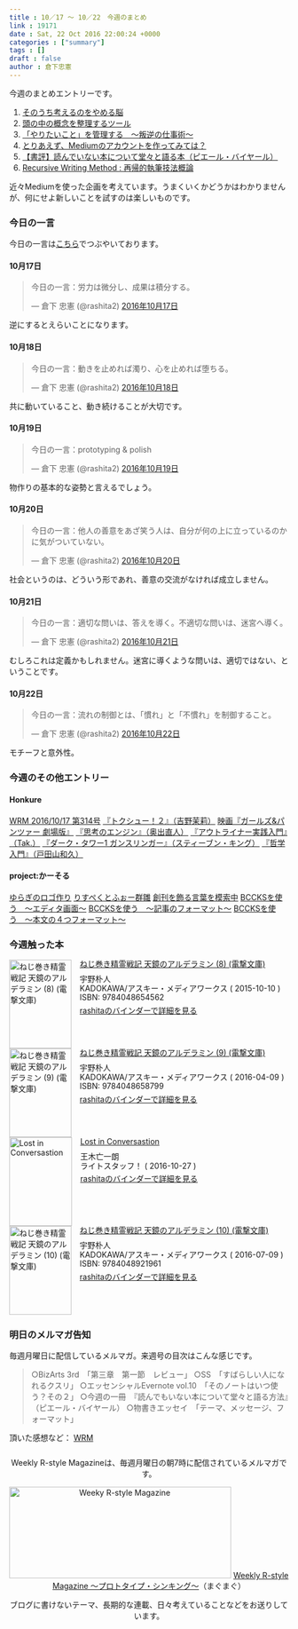 ```yaml
---
title : 10／17 〜 10／22　今週のまとめ
link : 19171
date : Sat, 22 Oct 2016 22:00:24 +0000
categories : ["summary"]
tags : []
draft : false
author : 倉下忠憲
---
```


今週のまとめエントリーです。
 
<ol>
<li><a href="https://rashita.net/blog/?p=19136">そのうち考えるのをやめる脳</a></li>
<li><a href="https://rashita.net/blog/?p=19140">頭の中の概念を整理するツール</a></li>
<li><a href="https://rashita.net/blog/?p=19146">「やりたいこと」を管理する　〜叛逆の仕事術〜</a></li>
<li><a href="https://rashita.net/blog/?p=19150">とりあえず、Mediumのアカウントを作ってみては？</a></li>
<li><a href="https://rashita.net/blog/?p=19158">【書評】読んでいない本について堂々と語る本（ピエール・バイヤール）</a></li>
<li><a href="https://rashita.net/blog/?p=19165">Recursive Writing Method : 再帰的執筆技法概論</a></li>
</ol>

近々Mediumを使った企画を考えています。うまくいくかどうかはわかりませんが、何にせよ新しいことを試すのは楽しいものです。


<h3>今日の一言</h3>
今日の一言は<a href="http://twitter.com/rashita2 ">こちら</a>でつぶやいております。

<h4>10月17日</h4>

<blockquote class="twitter-tweet" data-lang="ja"><p lang="ja" dir="ltr">今日の一言：労力は微分し、成果は積分する。</p>&mdash; 倉下 忠憲 (@rashita2) <a href="https://twitter.com/rashita2/status/787873169784745989">2016年10月17日</a></blockquote>
<script async src="//platform.twitter.com/widgets.js" charset="utf-8"></script>

逆にするとえらいことになります。

<h4>10月18日</h4>

<blockquote class="twitter-tweet" data-lang="ja"><p lang="ja" dir="ltr">今日の一言：動きを止めれば濁り、心を止めれば堕ちる。</p>&mdash; 倉下 忠憲 (@rashita2) <a href="https://twitter.com/rashita2/status/788331339854389256">2016年10月18日</a></blockquote>
<script async src="//platform.twitter.com/widgets.js" charset="utf-8"></script>

共に動いていること、動き続けることが大切です。

<h4>10月19日</h4>

<blockquote class="twitter-tweet" data-lang="ja"><p lang="ja" dir="ltr">今日の一言：prototyping &amp; polish</p>&mdash; 倉下 忠憲 (@rashita2) <a href="https://twitter.com/rashita2/status/788623681312460800">2016年10月19日</a></blockquote>
<script async src="//platform.twitter.com/widgets.js" charset="utf-8"></script>

物作りの基本的な姿勢と言えるでしょう。

<h4>10月20日</h4>

<blockquote class="twitter-tweet" data-lang="ja"><p lang="ja" dir="ltr">今日の一言：他人の善意をあざ笑う人は、自分が何の上に立っているのかに気がついていない。</p>&mdash; 倉下 忠憲 (@rashita2) <a href="https://twitter.com/rashita2/status/789015064409878528">2016年10月20日</a></blockquote>
<script async src="//platform.twitter.com/widgets.js" charset="utf-8"></script>

社会というのは、どういう形であれ、善意の交流がなければ成立しません。

<h4>10月21日</h4>

<blockquote class="twitter-tweet" data-lang="ja"><p lang="ja" dir="ltr">今日の一言：適切な問いは、答えを導く。不適切な問いは、迷宮へ導く。</p>&mdash; 倉下 忠憲 (@rashita2) <a href="https://twitter.com/rashita2/status/789413167076024320">2016年10月21日</a></blockquote>
<script async src="//platform.twitter.com/widgets.js" charset="utf-8"></script>

むしろこれは定義かもしれません。迷宮に導くような問いは、適切ではない、ということです。

<h4>10月22日</h4>


<blockquote class="twitter-tweet" data-lang="ja"><p lang="ja" dir="ltr">今日の一言：流れの制御とは、「慣れ」と「不慣れ」を制御すること。</p>&mdash; 倉下 忠憲 (@rashita2) <a href="https://twitter.com/rashita2/status/789736622392619008">2016年10月22日</a></blockquote>
<script async src="//platform.twitter.com/widgets.js" charset="utf-8"></script>

モチーフと意外性。

<h3>今週のその他エントリー</h3>

<H4>Honkure</H4>

<a href="http://honkure.net/rbook/archives/1208">WRM 2016/10/17 第314号</a>
<a href="http://honkure.net/rbook/archives/1210">『トクシュー！２』（吉野茉莉）</a>
<a href="http://honkure.net/rbook/archives/1215">映画『ガールズ&amp;パンツァー 劇場版』</a>
<a href="http://honkure.net/rbook/archives/1219">『思考のエンジン』（奥出直人）</a>
<a href="http://honkure.net/rbook/archives/1223">『アウトライナー実践入門』（Tak.）</a>
<a href="http://honkure.net/rbook/archives/1227">『ダーク・タワー1 ガンスリンガー』（スティーブン・キング）</a>
<a href="http://honkure.net/rbook/archives/1231">『哲学入門』（戸田山和久）</a>

<H4>project:かーそる</H4>

<a href="http://honkure.net/cursor/?p=64">ゆらぎのロゴ作り</a>
<a href="http://honkure.net/cursor/?p=67">りすぺくとふぉー群雛</a>
<a href="http://honkure.net/cursor/?p=70">創刊を飾る言葉を模索中</a>
<a href="http://honkure.net/cursor/?p=81">BCCKSを使う　〜エディタ画面〜</a>
<a href="http://honkure.net/cursor/?p=86">BCCKSを使う　〜記事のフォーマット〜</a>
<a href="http://honkure.net/cursor/?p=97">BCCKSを使う　〜本文の４つフォーマット〜</a>

<H3>今週触った本</H3>

<div class="mm-middle" style="margin-bottom:0px;"><div class="mm-image" style="float:left;"><a href="http://www.amazon.co.jp/exec/obidos/ASIN/404865456X/rashita1000-22 /ref=nosim" target="_blank"><img src="http://ecx.images-amazon.com/images/I/61Z0GzrwnyL._SL160_.jpg" alt="ねじ巻き精霊戦記 天鏡のアルデラミン (8) (電撃文庫)" title="ねじ巻き精霊戦記 天鏡のアルデラミン (8) (電撃文庫)" width="112" height="160" border="0" /></a></div><div class="mm-content" style="float:left;margin-left:15px;line-height:120%"><div class="mm-title" style="line-height:120%"><a href="http://www.amazon.co.jp/exec/obidos/ASIN/404865456X/rashita1000-22 /ref=nosim" target="_blank">ねじ巻き精霊戦記 天鏡のアルデラミン (8) (電撃文庫)</a></div><div class="mm-detail" style="margin-top:10px;">宇野朴人<br />KADOKAWA/アスキー・メディアワークス ( 2015-10-10 )<br />ISBN: 9784048654562<br /><div style="margin:7px 0px"><a href="http://mediamarker.net/u/rashita/?asin=404865456X" target="_blank">rashitaのバインダーで詳細を見る</a></div></div></div><div style="clear:left"></div></div>

<div class="mm-middle" style="margin-bottom:0px;"><div class="mm-image" style="float:left;"><a href="http://www.amazon.co.jp/exec/obidos/ASIN/4048658794/rashita1000-22 /ref=nosim" target="_blank"><img src="http://ecx.images-amazon.com/images/I/51OP04X8C%2BL._SL160_.jpg" alt="ねじ巻き精霊戦記 天鏡のアルデラミン (9) (電撃文庫)" title="ねじ巻き精霊戦記 天鏡のアルデラミン (9) (電撃文庫)" width="112" height="160" border="0" /></a></div><div class="mm-content" style="float:left;margin-left:15px;line-height:120%"><div class="mm-title" style="line-height:120%"><a href="http://www.amazon.co.jp/exec/obidos/ASIN/4048658794/rashita1000-22 /ref=nosim" target="_blank">ねじ巻き精霊戦記 天鏡のアルデラミン (9) (電撃文庫)</a></div><div class="mm-detail" style="margin-top:10px;">宇野朴人<br />KADOKAWA/アスキー・メディアワークス ( 2016-04-09 )<br />ISBN: 9784048658799<br /><div style="margin:7px 0px"><a href="http://mediamarker.net/u/rashita/?asin=4048658794" target="_blank">rashitaのバインダーで詳細を見る</a></div></div></div><div style="clear:left"></div></div>

<div class="mm-middle" style="margin-bottom:0px;"><div class="mm-image" style="float:left;"><a href="http://www.amazon.co.jp/exec/obidos/ASIN/B01MCQQTYC/rashita1000-22 /ref=nosim" target="_blank"><img src="http://ecx.images-amazon.com/images/I/61mLYkz7-jL._SL160_.jpg" alt="Lost in Conversastion" title="Lost in Conversastion" width="113" height="160" border="0" /></a></div><div class="mm-content" style="float:left;margin-left:15px;line-height:120%"><div class="mm-title" style="line-height:120%"><a href="http://www.amazon.co.jp/exec/obidos/ASIN/B01MCQQTYC/rashita1000-22 /ref=nosim" target="_blank">Lost in Conversastion</a></div><div class="mm-detail" style="margin-top:10px;">王木亡一朗<br />ライトスタッフ！ ( 2016-10-27 )<br /><div style="margin:7px 0px"><a href="http://mediamarker.net/u/rashita/?asin=B01MCQQTYC" target="_blank">rashitaのバインダーで詳細を見る</a></div></div></div><div style="clear:left"></div></div>

<div class="mm-middle" style="margin-bottom:0px;"><div class="mm-image" style="float:left;"><a href="http://www.amazon.co.jp/exec/obidos/ASIN/4048921967/rashita1000-22 /ref=nosim" target="_blank"><img src="http://ecx.images-amazon.com/images/I/618rtJC6ltL._SL160_.jpg" alt="ねじ巻き精霊戦記 天鏡のアルデラミン (10) (電撃文庫)" title="ねじ巻き精霊戦記 天鏡のアルデラミン (10) (電撃文庫)" width="112" height="160" border="0" /></a></div><div class="mm-content" style="float:left;margin-left:15px;line-height:120%"><div class="mm-title" style="line-height:120%"><a href="http://www.amazon.co.jp/exec/obidos/ASIN/4048921967/rashita1000-22 /ref=nosim" target="_blank">ねじ巻き精霊戦記 天鏡のアルデラミン (10) (電撃文庫)</a></div><div class="mm-detail" style="margin-top:10px;">宇野朴人<br />KADOKAWA/アスキー・メディアワークス ( 2016-07-09 )<br />ISBN: 9784048921961<br /><div style="margin:7px 0px"><a href="http://mediamarker.net/u/rashita/?asin=4048921967" target="_blank">rashitaのバインダーで詳細を見る</a></div></div></div><div style="clear:left"></div></div>

<h3>明日のメルマガ告知</h3>
毎週月曜日に配信しているメルマガ。来週号の目次はこんな感じです。
<blockquote>
○BizArts 3rd　「第三章　第一節　レビュー」
○SS　「すばらしい人になれるクスリ」
○エッセンシャルEvernote vol.10　「そのノートはいつ使う？その２」
○今週の一冊　『読んでもいない本について堂々と語る方法』（ピエール・バイヤール）
○物書きエッセイ　「テーマ、メッセージ、フォーマット」
</blockquote>

頂いた感想など：
<a class="twitter-timeline"  href="https://twitter.com/rashita2/timelines/427262290753097729"  data-widget-id="427265271171010561">WRM</a>
    <script>!function(d,s,id){var js,fjs=d.getElementsByTagName(s)[0],p=/^http:/.test(d.location)?'http':'https';if(!d.getElementById(id)){js=d.createElement(s);js.id=id;js.src=p+"://platform.twitter.com/widgets.js";fjs.parentNode.insertBefore(js,fjs);}}(document,"script","twitter-wjs");</script>


<div style="text-align:center;margin-top:25px;">
Weekly R-style Magazineは、毎週月曜日の朝7時に配信されているメルマガです。

<a href="http://www.mag2.com/m/0001185133.html" target="_blank"><img src="https://rashita.net/blog/wp-content/uploads/2010/09/mmbanner.jpg" alt="Weeky R-style Magazine" width="400" height="165" class="alignnone size-full wp-image-12201" /></a>
<a href="http://www.mag2.com/m/0001185133.html" target="_blank">Weekly R-style Magazine ～プロトタイプ・シンキング～</a>（まぐまぐ）

ブログに書けないテーマ、長期的な連載、日々考えていることなどをお送りしています。
</div> 